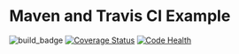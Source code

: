 # Maven and Travis CI Example
![build_badge](https://travis-ci.org/jackalsin/DistributedSystem.svg?branch=master "Logo Title Text 1")
[![Coverage Status](https://coveralls.io/repos/github/jackalsin/DistributedSystem/badge.svg?branch=master)](https://coveralls.io/github/jackalsin/DistributedSystem?branch=master)
[![Code Health](https://landscape.io/github/jackalsin/DistributedSystem/master/landscape.svg?style=flat)](https://landscape.io/github/jackalsin/DistributedSystem/master)
